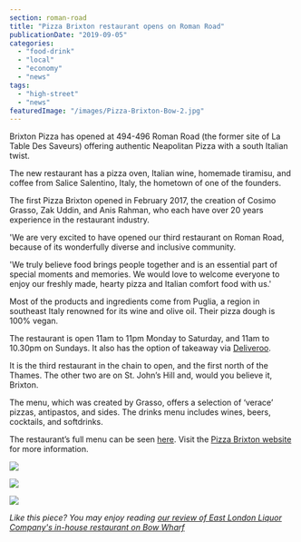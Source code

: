 ```yaml
---
section: roman-road
title: "Pizza Brixton restaurant opens on Roman Road"
publicationDate: "2019-09-05"
categories: 
  - "food-drink"
  - "local"
  - "economy"
  - "news"
tags: 
  - "high-street"
  - "news"
featuredImage: "/images/Pizza-Brixton-Bow-2.jpg"
---
```


Brixton Pizza has opened at 494-496 Roman Road (the former site of La Table Des Saveurs) offering authentic Neapolitan Pizza with a south Italian twist.

The new restaurant has a pizza oven, Italian wine, homemade tiramisu, and coffee from Salice Salentino, Italy, the hometown of one of the founders.

The first Pizza Brixton opened in February 2017, the creation of Cosimo Grasso, Zak Uddin, and Anis Rahman, who each have over 20 years experience in the restaurant industry.

'We are very excited to have opened our third restaurant on Roman Road, because of its wonderfully diverse and inclusive community.

'We truly believe food brings people together and is an essential part of special moments and memories. We would love to welcome everyone to enjoy our freshly made, hearty pizza and Italian comfort food with us.'

Most of the products and ingredients come from Puglia, a region in southeast Italy renowned for its wine and olive oil. Their pizza dough is 100% vegan.

The restaurant is open 11am to 11pm Monday to Saturday, and 11am to 10.30pm on Sundays. It also has the option of takeaway via [Deliveroo](https://deliveroo.co.uk/menu/london/mile-end/pizza-brixton-bow?utm_medium=affiliate&utm_source=google_maps_link). 

It is the third restaurant in the chain to open, and the first north of the Thames. The other two are on St. John’s Hill and, would you believe it, Brixton.

The menu, which was created by Grasso, offers a selection of ‘verace’ pizzas, antipastos, and sides. The drinks menu includes wines, beers, cocktails, and softdrinks. 

The restaurant’s full menu can be seen [here](https://www.pizzabrixton.co.uk/Pizza-Brixton-menu.pdf). Visit the [Pizza Brixton website](https://www.pizzabrixton.co.uk/) for more information.

![](/images/Pizza-Brixton-Bow-1.jpg)

![](/images/Pizza-Brixton-Bow-3.jpg)

![](/images/Pizza-Brixton-Bow-4.jpg)

_Like this piece? You may enjoy reading [our review of East London Liquor Company's in-house restaurant on Bow Wharf](https://romanroadlondon.com/east-london-liquor-company-restaurant-review/)_
